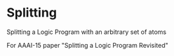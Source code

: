 # Splitting
Splitting a Logic Program with an arbitrary set of atoms

For AAAI-15 paper "Splitting a Logic Program Revisited"
